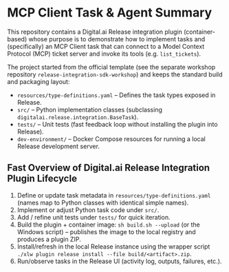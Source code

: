 # MCP Client Task & Agent Summary

This repository contains a Digital.ai Release integration plugin (container-based) whose purpose is to demonstrate how
to implement tasks and (specifically) an MCP Client task that can connect to a Model Context Protocol (MCP) ticket
server and invoke its tools (e.g. `list_tickets`).

The project started from the official template (see the separate workshop repository `release-integration-sdk-workshop`)
and keeps the standard build and packaging layout:

* `resources/type-definitions.yaml` – Defines the task types exposed in Release.
* `src/` – Python implementation classes (subclassing `digitalai.release.integration.BaseTask`).
* `tests/` – Unit tests (fast feedback loop without installing the plugin into Release).
* `dev-environment/` – Docker Compose resources for running a local Release development server.

## Fast Overview of Digital.ai Release Integration Plugin Lifecycle

1. Define or update task metadata in `resources/type-definitions.yaml` (names map to Python classes with identical
   simple names).
2. Implement or adjust Python task code under `src/`.
3. Add / refine unit tests under `tests/` for quick iteration.
4. Build the plugin + container image: `sh build.sh --upload` (or the Windows script) – publishes the image to the local
   registry and produces a plugin ZIP.
5. Install/refresh in the local Release instance using the wrapper script
   `./xlw plugin release install --file build/<artifact>.zip`.
6. Run/observe tasks in the Release UI (activity log, outputs, failures, etc.).

